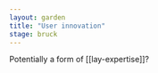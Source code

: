 ```yaml
---  
layout: garden
title: "User innovation"
stage: bruck
---
```


Potentially a form of [[lay-expertise]]?